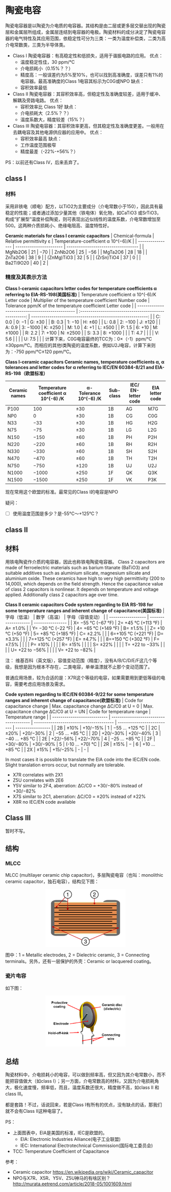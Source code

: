 # 陶瓷电容

陶瓷电容器是以陶瓷为介电质的电容器。其结构是由二层或更多层交替出现的陶瓷层和金属层所组成，金属层连结到电容器的电极。陶瓷材料的成分决定了陶瓷电容器的电气特性及其应用范围，依稳定性可分为三类：一类为温度补偿类，二类为高介电常数类，三类为半导体类。

- Class I 陶瓷电容器：有高稳定性和低损失，适用于谐振电路的应用。
  优点：
  - 温度稳定性佳，30 ppm/°C
  - 介电损耗小（0.15%？？）
  - 精度高：一般误差约为5%至10%，也可以找到高准确度，误差只有1%的电容器。最高准确度的Class 1电容其标示为C0G或NPO
  缺点：
  - 容积效率最低
- Class II 陶瓷电容器：其容积效率高，但稳定性及准确度较差，适用于缓冲、解耦及旁路电路。
  优点：
  - 容积效率比 Class 1好
  缺点：
  - 介电损耗大（2.5%？？）
  - 温度系数大，精度较差（15%？）
- Class III 陶瓷电容器：其容积效率更高，但其稳定性及准确度更差。一般用在去耦电容及其他电源供应器的应用中。
  优点：
  - 容积效率最高
  缺点：
  - 工作温度范围极窄
  - 精度最差（-22%-+56%？）
  
PS：以前还有Class IV，后来丢弃了。

## class I

### 材料

采用非铁电（顺电）配方，以TiO2为主要成分（介电常数小于150），因此具有最稳定的性能；或者通过添加少量其他（铁电体）氧化物，如CaTiO3 或SrTiO3，构成“扩展型”温度补偿陶瓷，则可表现出近似线性的温度系数，介电常数增加至500。这两种介质损耗小、绝缘电阻高、温度特性好。

**Ceramic materials for class I ceramic capacitors**
| Chemical-formula | Relative permittivity ε | Temperature-coefficient α 10^(−6)/K |
| ---------------- | ----------------------- | ----------------------------------- |
| MgNb2O6          | 21                      | −70                                 |
| ZnNb2O6          | 25                      | −56                                 |
| MgTa2O6          | 28                      | 18                                  |
| ZnTa2O6          | 38                      | 9                                   |
| (ZnMg)TiO3       | 32                      | 5                                   |
| (ZrSn)TiO4       | 37                      | 0                                   |
| Ba2Ti9O20        | 40                      | 2                                   |

### 精度及其表示方法

**Class I-ceramic capacitors letter codes for temperature coefficients α referring to EIA-RS-198(美国标准)**
| Temperature coefficient α 10^(-6)/K Letter code | Multiplier of the temperature coefficient Number code | Tolerance ppm/K of the temperature coefficient Letter code |
| ----------------------------------------------- | :---------------------------------------------------: | ---------------------------------------------------------: |
| C: 0.0                                          |                         0: −1                         |                                                     G: ±30 |
| B: 0.3                                          |                        1: −10                         |                                                     H: ±60 |
| L: 0.8                                          |                        2: −100                        |                                                    J: ±120 |
| A: 0.9                                          |                       3: −1000                        |                                                    K: ±250 |
| M: 1.0                                          |                         4: +1                         |                                                    L: ±500 |
| P: 1.5                                          |                        6: +10                         |                                                   M: ±1000 |
| R: 2.2                                          |                        7: +100                        |                                                   N: ±2500 |
| S: 3.3                                          |                       8: +1000                        |                                                            |
| T: 4.7                                          |                                                       |                                                            |
| V: 5.6                                          |                                                       |                                                            |
| U: 7.5                                          |                                                       |                                                            |
计算下来，C0G电容最终的TCC为：0×（-1）ppm/℃±30ppm/℃。而相应的其他Ⅰ类陶瓷的温度系数，例如U2J电容，计算下来则为：-750 ppm/℃±120 ppm/℃。

**Class I-ceramic capacitors Ceramic names, temperature coefficients α, α tolerances and letter codes for α referring to IEC/EN 60384-8/21 and EIA-RS-198（欧盟标准）**

| Ceramic names | Temperature coefficient α 10^(-6) /K | α-Tolerance 10^(-6) /K | Sub-class | IEC/ EN-letter code | EIA letter code |
| ------------- | ------------------------------------ | ---------------------- | --------- | ------------------- | --------------- |
| P100          | 100                                  | ±30                    | 1B        | AG                  | M7G             |
| NP0           | 0                                    | ±30                    | 1B        | CG                  | C0G             |
| N33           | −33                                  | ±30                    | 1B        | HG                  | H2G             |
| N75           | −75                                  | ±30                    | 1B        | LG                  | L2G             |
| N150          | −150                                 | ±60                    | 1B        | PH                  | P2H             |
| N220          | −220                                 | ±60                    | 1B        | RH                  | R2H             |
| N330          | −330                                 | ±60                    | 1B        | SH                  | S2H             |
| N470          | −470                                 | ±60                    | 1B        | TH                  | T2H             |
| N750          | −750                                 | ±120                   | 1B        | UJ                  | U2J             |
| N1000         | −1000                                | ±250                   | 1F        | QK                  | Q3K             |
| N1500         | −1500                                | ±250                   | 1F        | VK                  | P3K             |

现在常用这个欧盟的标准。最常见的Class I的电容是NPO

疑问：

- [ ] 使用温度范围是多少？是-55°C～+125°C？

## class II

## 材料

用铁电陶瓷作介质的电容器，因此也称铁电陶瓷电容器。
Class 2 capacitors are made of ferroelectric materials such as barium titanate (BaTiO3) and suitable additives such as aluminium silicate, magnesium silicate and aluminium oxide. These ceramics have high to very high permittivity (200 to 14,000), which depends on the field strength. Hence the capacitance value of class 2 capacitors is nonlinear. It depends on temperature and voltage applied. Additionally class 2 capacitors age over time.

**Class II ceramic capacitors Code system regarding to EIA RS-198 for some temperature ranges and inherent change of capacitance(美国标准)**
| 字母（低温）       | 数字（高温）        | 字母（容值变动） |
| ------------------ | ------------------- | ---------------- |
| X= −55 °C (−67 °F) | 2= +45 °C (+113 °F) | A= ±1.0%         |
| Y= −30 °C (−22 °F) | 4= +65 °C (+149 °F) | B= ±1.5%         |
| Z= +10 °C (+50 °F) | 5= +85 °C (+185 °F) | C= ±2.2%         |
|                    | 6=+105 °C (+221 °F) | D= ±3.3%         |
|                    | 7=+125 °C (+257 °F) | E= ±4.7%         |
|                    | 8=+150 °C (+302 °F) | F= ±7.5%         |
|                    |                     | P= ±10%          |
|                    |                     | R= ±15%          |
|                    |                     | S= ±22%          |
|                    |                     | T= +22 to −33%   |
|                    |                     | U= +22 to −56%   |
|                    |                     | V= +22 to −82%   |

注：
    维基百科（英文版），容值变动范围（精度），没有A/B/C/D/E/F这几个等级，我想是因为根本不存在，二类电容，单单温漂就不止那个变动范围了。

普通应用场景，较为合适的是：X7R这个等级的电容，如果需要用到更低等级的电容，需要考虑应用场景及需求。

**Code system regarding to IEC/EN 60384-9/22 for some temperature ranges and inherent change of capacitance(欧盟标准)**
| Code for capacitance change | Max. capacitance change ΔC/C0 at U = 0 | Max. capacitance change ΔC/C0 at U = UN | Code for temperature range | Temperature range |
| --------------------------- | -------------------------------------- | --------------------------------------- | -------------------------- | ----------------- |
| 2B                          | ±10%                                   | +10/−15%                                | 1                          | −55 … +125 °C     |
| 2C                          | ±20%                                   | +20/−30%                                | 2                          | −55 … +85 °C      |
| 2D                          | +20/−30%                               | +20/−40%                                | 3                          | −40 … +85 °C      |
| 2E                          | +22/−56%                               | +22/−70%                                | 4                          | −25 … +85 °C      |
| 2F                          | +30/−80%                               | +30/−90%                                | 5                          | (-10 … +70) °C    |
| 2R                          | ±15%                                   | −                                       | 6                          | +10 … +85 °C      |
| 2X                          | ±15%                                   | +15/−25%                                | -                          | -                 |

In most cases it is possible to translate the EIA code into the IEC/EN code. Slight translation errors occur, but normally are tolerable.

- X7R correlates with 2X1
- Z5U correlates with 2E6
- Y5V similar to 2F4, aberration: ΔC/C0 = +30/−80% instead of +30/−82%
- X7S similar to 2C1, aberration: ΔC/C0 = ±20% instead of ±22%
- X8R no IEC/EN code available

## Class III

暂时不写。

## 结构

### MLCC
MLCC (multilayer ceramic chip capacitor)，多层陶瓷电容（也叫：monolithic ceramic capacitor，独石电容），结构见下图：

<div  align="center">
<img src="./陶瓷电容/1920px-MLCC-Principle.svg.png" width = "50%" height = "50%" alt="MLCC" align=center />
</div>

图中：1 = Metallic electrodes, 2 = Dielectric ceramic, 3 = Connecting terminals。另外，还有一层保护的外壳：Ceramic or lacquered coating。

### 瓷片电容

如下图：
<div  align="center">
<img src="./陶瓷电容/Ceramic_disc_capacitor.png" width = "50%" height = "50%" alt="瓷片电容" align=center />
</div>

## 总结

陶瓷材料中，介电损耗小的电容，可以做到频率高，但又因为其介电常数小，而不能把容值做大（如class I）；另一方面，介电常数高的材料，又因为介电损耗角大，极化速度慢，频率低，而且，温度系数还很大，精度做不高，如class II 和 class III。

都是套路！不过，话说回来，若是Class I有所有的优点，没有缺点的话，那我们就不会有Class II这种电容了。

PS：

- 上面图表中，EIA是美国的标准，IEC是欧盟的。
  - EIA: Electronic Industries Alliance(电子工业联盟)
  - IEC: International Electrotechnical Commission(国际电工委员会)
- TCC: Temperature Coefficient of Capacitance

参考：

- Ceramic capacitor <https://en.wikipedia.org/wiki/Ceramic_capacitor>
- NPO与X7R、X5R、Y5V、Z5U神马的有啥区别？<http://murata.eetrend.com/article/2018-05/1001609.html>
  